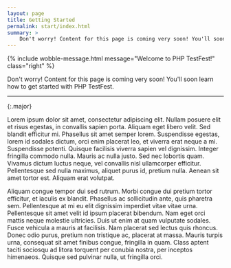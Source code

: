 ```yaml
---
layout: page
title: Getting Started
permalink: start/index.html
summary: >
    Don't worry! Content for this page is coming very soon! You'll soon learn how to get started with PHP TestFest.
---
```


{% include wobble-message.html message="Welcome to PHP TestFest!" class="right" %}

Don't worry! Content for this page is coming very soon! You'll soon learn how to get started with PHP TestFest.

---
{:.major}

Lorem ipsum dolor sit amet, consectetur adipiscing elit. Nullam posuere elit et risus egestas, in convallis sapien porta. Aliquam eget libero velit. Sed blandit efficitur mi. Phasellus sit amet semper lorem. Suspendisse egestas, lorem id sodales dictum, orci enim placerat leo, et viverra erat neque a mi. Suspendisse potenti. Quisque facilisis viverra sapien vel dignissim. Integer fringilla commodo nulla. Mauris ac nulla justo. Sed nec lobortis quam. Vivamus dictum luctus neque, vel convallis nisl ullamcorper efficitur. Pellentesque sed nulla maximus, aliquet purus id, pretium nulla. Aenean sit amet tortor est. Aliquam erat volutpat.

Aliquam congue tempor dui sed rutrum. Morbi congue dui pretium tortor efficitur, et iaculis ex blandit. Phasellus ac sollicitudin ante, quis pharetra sem. Pellentesque at mi eu elit dignissim imperdiet vitae vitae urna. Pellentesque sit amet velit id ipsum placerat bibendum. Nam eget orci mattis neque molestie ultricies. Duis ut enim at quam vulputate sodales. Fusce vehicula a mauris at facilisis. Nam placerat sed lectus quis rhoncus. Donec odio purus, pretium non tristique ac, placerat at massa. Mauris turpis urna, consequat sit amet finibus congue, fringilla in quam. Class aptent taciti sociosqu ad litora torquent per conubia nostra, per inceptos himenaeos. Quisque sed pulvinar nulla, ut fringilla orci.